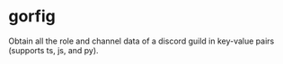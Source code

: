 # gorfig
Obtain all the role and channel data of a discord guild in key-value pairs (supports ts, js, and py).
